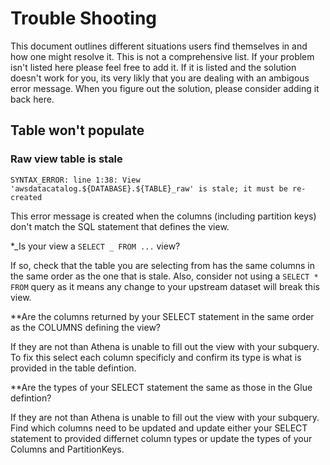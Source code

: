 # Trouble Shooting

This document outlines different situations users find themselves in and how one might resolve it. This is not a comprehensive list. If your problem isn't listed here please feel free to add it. If it is listed and the solution doesn't work for you, its very likly that you are dealing with an ambigous error message. When you figure out the solution, please consider adding it back here.

## Table won't populate

### Raw view table is stale

```
SYNTAX_ERROR: line 1:38: View 'awsdatacatalog.${DATABASE}.${TABLE}_raw' is stale; it must be re-created
```

This error message is created when the columns (including partition keys) don't match the SQL statement that defines the view.

\*_Is your view a `SELECT _ FROM ...` view?

If so, check that the table you are selecting from has the same columns in the same order as the one that is stale. Also, consider not using a `SELECT * FROM` query as it means any change to your upstream dataset will break this view.

\*\*Are the columns returned by your SELECT statement in the same order as the COLUMNS defining the view?

If they are not than Athena is unable to fill out the view with your subquery. To fix this select each column specificly and confirm its type is what is provided in the table defintion.

\*\*Are the types of your SELECT statement the same as those in the Glue defintion?

If they are not than Athena is unable to fill out the view with your subquery. Find which columns need to be updated and update either your SELECT statement to provided differnet column types or update the types of your Columns and PartitionKeys.
